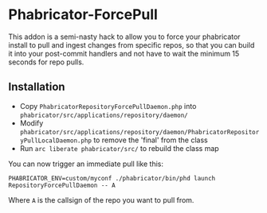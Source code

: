 # Phabricator-ForcePull

This addon is a semi-nasty hack to allow you to force your phabricator install to pull and ingest changes from specific repos, so that you can 
build it into your post-commit handlers and not have to wait the minimum 15 seconds for repo pulls.

## Installation

* Copy `PhabricatorRepositoryForcePullDaemon.php` into `phabricator/src/applications/repository/daemon/`
* Modify `phabricator/src/applications/repository/daemon/PhabricatorRepositoryPullLocalDaemon.php` to remove the 'final' from the class
* Run `arc liberate phabricator/src/` to rebuild the class map

You can now trigger an immediate pull like this:

    PHABRICATOR_ENV=custom/myconf ./phabricator/bin/phd launch RepositoryForcePullDaemon -- A

Where `A` is the callsign of the repo you want to pull from.
